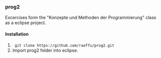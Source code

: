 ### prog2

Excercises form the "Konzepte und Methoden der Programmierung" class as a
eclipse project.

#### Installation

1. ``` git clone https://github.com/raeffu/prog2.git```
2. Import prog2 folder into eclipse.
